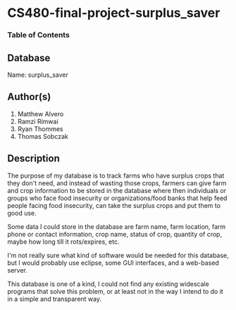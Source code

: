 # CS480-final-project-surplus_saver
 
### Table of Contents
 
## Database
Name: surplus_saver
 
## Author(s)
1. Matthew Alvero
2. Ramzi Rimwai
3. Ryan Thommes
4. Thomas Sobczak
 
## Description
The purpose of my database is to track farms who have surplus crops that they don't need, and instead of wasting those crops, farmers can give farm and crop information to be stored in the database where then individuals or groups who face food insecurity or organizations/food banks that help feed people facing food insecurity, can take the surplus crops and put them to good use.

Some data I could store in the database are farm name, farm location, farm phone or contact information, crop name, status of crop, quantity of crop, maybe how long till it rots/expires, etc.

I'm not really sure what kind of software would be needed for this database, but I would probably use eclipse, some GUI interfaces, and a web-based server.

This database is one of a kind, I could not find any existing widescale programs that solve this problem, or at least not in the way I intend to do it in a simple and transparent way.
